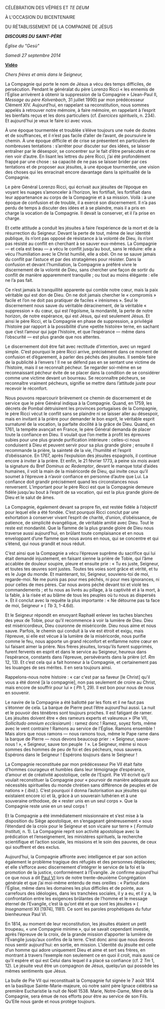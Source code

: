 CÉLÉBRATION DES VÊPRES ET *TE DEUM*

À L'OCCASION DU BICENTENAIRE

DU RÉTABLISSEMENT DE LA COMPAGNIE DE JÉSUS

***DISCOURS DU SAINT-PÈRE***

*Église du "Gesù"*

*Samedi 27 septembre 2014*

**[Vidéo](http://player.rv.va/vaticanplayer.asp?language=it&tic=VA_HST41DQ5)**

*Chers frères et amis dans le Seigneur,*

La Compagnie qui porte le nom de Jésus a vécu des temps difficiles, de persécution. Pendant le généralat du père Lorenzo Ricci « les ennemis de l’Église arrivèrent à obtenir la suppression de la Compagnie » (Jean-Paul II, *Message au père Kolvenbach*, 31 juillet 1990) par mon prédécesseur Clément XIV. Aujourd’hui, en rappelant sa reconstitution, nous sommes appelés à retrouver notre mémoire, à faire mémoire, en rappelant à l’esprit les bienfaits reçus et les dons particuliers (cf. *Exercices spirituels*, n. 234). Et aujourd’hui je veux le faire ici avec vous.

À une époque tourmentée et troublée s’élève toujours une nuée de doutes et de souffrances, et il n’est pas facile d’aller de l’avant, de poursuivre le chemin. À une époque difficile et de crise se présentent en particuliers de nombreuses tentations : s’arrêter pour discuter sur des idées, se laisser entraîner par le désespoir, se concentrer sur le fait d’être persécutés et ne rien voir d’autre. En lisant les lettres du père Ricci, j’ai été profondément frappé par une chose : sa capacité de ne pas se laisser brider par ces tentations et de proposer aux jésuites, à une époque tourmentée, une vision des choses qui les enracinait encore davantage dans la spiritualité de la Compagnie.

Le père Général Lorenzo Ricci, qui écrivait aux jésuites de l’époque en voyant les nuages s’amonceler à l’horizon, les fortifiait, les fortifiait dans leur appartenance au corps de la Compagnie et à sa mission. Voilà : à une époque de confusion et de trouble, il a exercé son discernement. Il n’a pas perdu de temps à discuter des idées et à se plaindre, mais il a pris en charge la vocation de la Compagnie. Il devait la conserver, et il l’a prise en charge.

Et cette attitude a conduit les jésuites à faire l’expérience de la mort et de la résurrection du Seigneur. Devant la perte de tout, même de leur identité publique, ils n’ont pas opposé de résistance à la volonté de Dieu, ils n’ont pas résisté au conflit en cherchant à se sauver eux-mêmes. La Compagnie — et cela est beau — a vécu le conflit jusqu’au bout, sans le réduire: elle a vécu l’humiliation avec le Christ humilié, elle a obéi. On ne se sauve jamais du conflit par l’astuce et par des stratagèmes pour résister. Dans la confusion et devant l’humiliation, la Compagnie a préféré vivre le discernement de la volonté de Dieu, sans chercher une façon de sortir du conflit de manière apparemment tranquille ; ou tout au moins élégante : elle ne l’a pas fait.

Ce n’est jamais la tranquillité apparente qui comble notre cœur, mais la paix véritable qui est don de Dieu. On ne doit jamais chercher le « compromis » facile et l’on ne doit pas pratiquer de faciles « irénismes ». Seul le discernement nous sauve du véritable déracinement, de la véritable « suppression » du cœur, qui est l’égoïsme, la mondanité, la perte de notre horizon, de notre espérance, qui est Jésus, qui est seulement Jésus. Et ainsi le père Ricci, et la Compagnie en phase de suppression, a privilégié l’histoire par rapport à la possibilité d’une «petite histoire» terne, en sachant que c’est l’amour qui juge l’histoire, et que l’espérance — même dans l’obscurité — est plus grande que nos attentes.

Le discernement doit être fait avec rectitude d’intention, avec un regard simple. C’est pourquoi le père Ricci arrive, précisément dans ce moment de confusion et d’égarement, à parler des péchés des jésuites. Il semble faire de la publicité à l’envers ! Il ne se défend pas en se sentant une victime de l’histoire, mais il se reconnaît pécheur. Se regarder soi-même en se reconnaissant pécheur évite de se placer dans la condition de se considérer comme une victime devant un bourreau. Se reconnaître pécheurs, se reconnaître vraiment pécheurs, signifie se mettre dans l’attitude juste pour recevoir le réconfort.

Nous pouvons reparcourir brièvement ce chemin de discernement et de service que le père Général indiqua à la Compagnie. Quand, en 1759, les décrets de Pombal détruisirent les provinces portugaises de la Compagnie, le père Ricci vécut le conflit sans se plaindre ni se laisser aller au désespoir, mais en invitant à la prière pour demander le bon esprit, le véritable esprit surnaturel de la vocation, la parfaite docilité à la grâce de Dieu. Quand, en 1761, la tempête avançait en France, le père Général demanda de placer toute la confiance en Dieu. Il voulait que l’on mette à profit les épreuves subies pour une plus grande purification intérieure : celles-ci nous conduisent à Dieu et peuvent servir pour sa plus grande gloire ; ensuite il recommande la prière, la sainteté de la vie, l’humilité et l’esprit d’obéissance. En 1767, après l’expulsion des jésuites espagnols, il continue encore à inviter à la prière. Et enfin, le 21 février 1773, à peine six mois avant la signature du Bref *Dominus ac Redemptor*, devant le manque total d’aides humaines, il voit la main de la miséricorde de Dieu, qui invite ceux qu’il soumet à l’épreuve à n’avoir confiance en personne d’autre que Lui. La confiance doit grandir précisément quand les circonstances nous renversent. L’important pour le père Ricci est que la Compagnie demeure fidèle jusqu’au bout à l’esprit de sa vocation, qui est la plus grande gloire de Dieu et le salut de âmes.

La Compagnie, également devant sa propre fin, est restée fidèle à l’objectif pour lequel elle a été fondée. C’est pourquoi Ricci conclut par une exhortation à conserver vivant l’esprit de charité, d’union, d’obéissance, de patience, de simplicité évangélique, de véritable amitié avec Dieu. Tout le reste est mondanité. Que la flamme de la plus grande gloire de Dieu nous traverse aussi aujourd’hui, en brûlant toute complaisance et en nous enveloppant d’une flamme que nous avons en nous, qui se concentre et qui s’étend, qui nous grandit et nous réduit.

C’est ainsi que la Compagnie a vécu l’épreuve suprême du sacrifice qui lui était demandé injustement, en faisant sienne la prière de Tobie, qui l’âme accablée de douleur soupire, pleure et ensuite prie : « Tu es juste, Seigneur, et toutes tes œuvres sont justes. Toutes tes voies sont grâce et vérité, et tu es le Juge du monde. Et maintenant, toi, Seigneur, souviens-toi de moi, regarde-moi. Ne me punis pas pour mes péchés, ni pour mes ignorances, ni pour celles de mes pères. Car nous avons péché devant toi et violé tes commandements ; et tu nous as livrés au pillage, à la captivité et à la mort, à la fable, à la risée et au blâme de tous les peuples où tu nous as dispersés ». Et il conclut avec la requête la plus importante : « Ne détourne pas ta face de moi, Seigneur » ( *Tb* 3, 1-4.6d).

Et le Seigneur répondit en envoyant Raphaël enlever les taches blanches des yeux de Tobie, pour qu’il recommence à voir la lumière de Dieu. Dieu est miséricordieux, Dieu couronne de miséricorde. Dieu nous aime et nous sauve. Parfois, le chemin qui conduit à la vie est étroit et exigu, mais l’épreuve, si elle est vécue à la lumière de la miséricorde, nous purifie comme le feu, nous apporte un grand réconfort et enflamme notre cœur en lui faisant aimer la prière. Nos frères jésuites, lorsqu’ils furent supprimés, furent fervents en esprit et dans le service au Seigneur, heureux dans l’espérance, constants dans l’épreuve, persévérants dans la prière (cf. *Rm* 12, 13). Et c’est cela qui a fait honneur à la Compagnie, et certainement pas les louanges de ses mérites. Il en sera toujours ainsi.

Rappelons-nous notre histoire : « car c'est par sa faveur \[le Christ\] qu'il vous a été donné \[à la compagnie\], non pas seulement de croire au Christ, mais encore de souffrir pour lui » ( *Ph* 1, 29). Il est bon pour nous de nous en souvenir.

Le navire de la Compagnie a été ballotté par les flots et il ne faut pas s’étonner de cela. La barque de Pierre peut l’être aujourd’hui aussi. La nuit et le pouvoir des ténèbres sont toujours proches. Il est fatigant de ramer. Les jésuites doivent être « des rameurs experts et valeureux » (Pie VII, *Sollicitudo omnium ecclesiarum*) : ramez donc ! Ramez, soyez forts, même avec le vent contraire ! Ramons au service de l’Église. Ramons ensemble ! Mais alors que nous ramons — nous ramons tous, même le Pape rame dans la barque de Pierre — nous devons beaucoup prier : « Seigneur, sauve-nous ! », « Seigneur, sauve ton peuple  ! ». Le Seigneur, même si nous sommes des hommes de peu de foi et des pécheurs, nous sauvera. Espérons dans le Seigneur ! Espérons toujours dans le Seigneur !

La Compagnie reconstituée par mon prédécesseur Pie VII était faite d’hommes courageux et humbles dans leur témoignage d’espérance, d’amour et de créativité apostolique, celle de l’Esprit. Pie VII écrivit qu’il voulait reconstituer la Compagnie pour « pourvoir de manière adéquate aux nécessités spirituelles du monde chrétien sans différence de peuples et de nations » ( *ibid.*). C’est pourquoi il donna l’autorisation aux jésuites qui existaient encore ici et là, grâce à un souverain luthérien et à une souveraine orthodoxe, de « rester unis en un seul corps ». Que la Compagnie reste unie en un seul corps !

Et la Compagnie a été immédiatement missionnaire et s’est mise à la disposition du Siège apostolique, en s’engageant généreusement « sous l’étendard de la croix pour le Seigneur et son vicaire sur terre » ( *Formula Instituti,* n. 1). La Compagnie reprit son activité apostolique avec la prédication et l’enseignement, les ministères spirituels, la recherche scientifique et l’action sociale, les missions et le soin des pauvres, de ceux qui souffrent et des exclus.

Aujourd’hui, la Compagnie affronte avec intelligence et par son action également le problème tragique des réfugiés et des personnes déplacées; et elle s’efforce avec discernement d’intégrer le service de la foi et la promotion de la justice, conformément à l’Évangile. Je confirme aujourd’hui ce que nous a dit [Paul VI](http://www.vatican.va/holy_father/paul_vi/index_fr.htm) lors de notre trente-deuxième Congrégation générale et que j’ai moi-même entendu de mes oreilles : « Partout dans l’Église, même dans les domaines les plus difficiles et de pointe, aux carrefours des idéologies, dans les tranchées sociales, il y a eu, et il y a, la confrontation entre les exigences brûlantes de l’homme et le message éternel de l’Evangile, c’est là qu’ont été et que sont les jésuites » ( *Insegnamenti* XII \[1974\], 1181). Ce sont les paroles prophétiques du futur bienheureux Paul VI.

En 1814, au moment de leur reconstitution, les jésuites étaient un petit troupeau, « une Compagnie minime », qui se savait cependant investie, après l’épreuve de la croix, de la grande mission d’apporter la lumière de l’Évangile jusqu’aux confins de la terre. C’est donc ainsi que nous devons nous sentir aujourd’hui: en sortie, en mission. L’identité du jésuite est celle d’un homme qui adore uniquement Dieu et aime et sert ses frères, en montrant à travers l’exemple non seulement ce en quoi il croit, mais aussi ce qu’il espère et qui est Celui dans lequel il a placé sa confiance (cf. 2 *Tm* 1, 12). Le jésuite veut être un compagnon de Jésus, quelqu’un qui possède les mêmes sentiments que Jésus.

La bulle de Pie VII qui reconstituait la Compagnie fut signée le 7 août 1814 en la basilique Sainte-Marie-majeure, où notre saint père Ignace célébra sa première Eucharistie la nuit de Noël 1538. Marie, Notre-Dame, Mère de la Compagnie, sera émue de nos efforts pour être au service de son Fils. Qu’Elle nous garde et nous protège toujours.